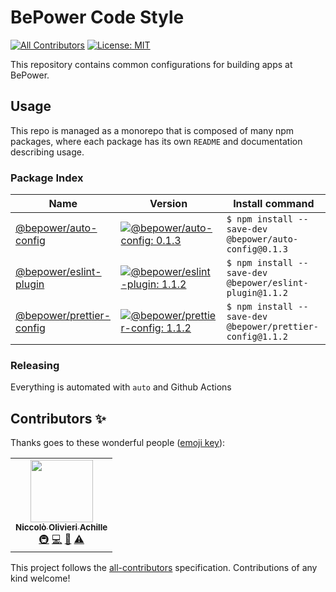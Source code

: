 # BePower Code Style

<!-- ALL-CONTRIBUTORS-BADGE:START - Do not remove or modify this section -->
[badge-all-contributors]: https://img.shields.io/badge/all_contributors-1-orange.svg?style=flat-square
<!-- ALL-CONTRIBUTORS-BADGE:END -->

[![All Contributors][badge-all-contributors]](#contributors-) [![License: MIT](https://img.shields.io/badge/License-MIT-green.svg)](LICENSE.md)

This repository contains common configurations for building apps at BePower.

## Usage

This repo is managed as a monorepo that is composed of many npm packages, where each package has its own `README` and documentation describing usage.

### Package Index

<!-- prettier-ignore-start -->
[//]: # 'BEGIN TABLE'

| Name | Version | Install command |
| --- | --- | --- |
| [@bepower/auto-config](packages/@bepower/auto-config) | [![@bepower/auto-config: 0.1.3](https://img.shields.io/badge/@bepower/auto--config-0.1.3-brightgreen.svg)](packages/@bepower/auto-config/package.json) | `$ npm install --save-dev @bepower/auto-config@0.1.3` |
| [@bepower/eslint-plugin](packages/@bepower/eslint-plugin) | [![@bepower/eslint-plugin: 1.1.2](https://img.shields.io/badge/@bepower/eslint--plugin-1.1.2-brightgreen.svg)](packages/@bepower/eslint-plugin/package.json) | `$ npm install --save-dev @bepower/eslint-plugin@1.1.2` |
| [@bepower/prettier-config](packages/@bepower/prettier-config) | [![@bepower/prettier-config: 1.1.2](https://img.shields.io/badge/@bepower/prettier--config-1.1.2-brightgreen.svg)](packages/@bepower/prettier-config/package.json) | `$ npm install --save-dev @bepower/prettier-config@1.1.2` |

[//]: # 'END TABLE'
<!-- prettier-ignore-end -->

### Releasing

Everything is automated with `auto` and Github Actions

## Contributors ✨

Thanks goes to these wonderful people ([emoji key](https://allcontributors.org/docs/en/emoji-key)):

<!-- ALL-CONTRIBUTORS-LIST:START - Do not remove or modify this section -->
<!-- prettier-ignore-start -->
<!-- markdownlint-disable -->
<table>
  <tr>
    <td align="center"><a href="https://github.com/NiccoloOlivieriAchille"><img src="https://avatars.githubusercontent.com/u/55181558?v=4?s=100" width="100px;" alt=""/><br /><sub><b>Niccolò Olivieri Achille</b></sub></a><br /><a href="#infra-NiccoloOlivieriAchille" title="Infrastructure (Hosting, Build-Tools, etc)">🚇</a> <a href="https://github.com/BePowerDeploy <it.aws@bepower.com>/@bepower/dev-configs/commits?author=NiccoloOlivieriAchille" title="Code">💻</a> <a href="https://github.com/BePowerDeploy <it.aws@bepower.com>/@bepower/dev-configs/commits?author=NiccoloOlivieriAchille" title="Documentation">📖</a> <a href="https://github.com/BePowerDeploy <it.aws@bepower.com>/@bepower/dev-configs/commits?author=NiccoloOlivieriAchille" title="Tests">⚠️</a></td>
  </tr>
</table>

<!-- markdownlint-restore -->
<!-- prettier-ignore-end -->

<!-- ALL-CONTRIBUTORS-LIST:END -->

This project follows the [all-contributors](https://github.com/all-contributors/all-contributors) specification. Contributions of any kind welcome!
